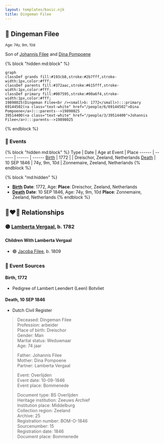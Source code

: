 ```yaml
---
layout: templates/basic.njk
title: Dingeman Filee
---
```

## 🔵 Dingeman Filee
<small>Age: 74y, 9m, 10d</small>

Son of [Johannis Filee](/people/3/39514400) and [Dina Pompoene](/people/6/69144502)

{% block "hidden md:block" %}
```mermaid
graph
classDef grands fill:#193cb8,stroke:#2b7fff,stroke-width:1px,color:#fff;
classDef parents fill:#372aac,stroke:#615fff,stroke-width:1px,color:#fff;
classDef primary fill:#007595,stroke:#00a6f4,stroke-width:1px,color:#fff;
19898025(Dingeman Filee<br /><small>b: 1772</small>):::primary
69144502(<a class="text-white" href="/people/6/69144502">Dina Pompoene</a>):::parents-->19898025
39514400(<a class="text-white" href="/people/3/39514400">Johannis Filee</a>):::parents-->19898025
```
{% endblock %}

### 📆 Events

{% block "hidden md:block" %}
Type | Date | Age at Event | Place
------ | ------ | ------ | ------
[Birth](#event-event-2) | 1772 |  | Dreischor, Zeeland, Netherlands
[Death](#event-event-3) | 10 SEP 1846 | 74y, 9m, 10d | Zonnemaire, Zeeland, Netherlands
{% endblock %}

{% block "md:hidden" %}
- **[Birth](#event-event-2)**
**Date**: 1772, Age:
**Place**: Dreischor, Zeeland, Netherlands
- **[Death](#event-event-3)**
**Date**: 10 SEP 1846, Age: 74y, 9m, 10d
**Place**: Zonnemaire, Zeeland, Netherlands
{% endblock %}

## 👩‍❤️‍👨 Relationships

### 🟣 [Lamberta Vergaal](/people/9/91282624), b. 1782

#### Children With Lamberta Vergaal
* 🟣 [Jacoba Filee](/people/2/24768838), b. 1809
### 📰 Event Sources

#### <a id="event-event-2"></a> Birth, 1772
* Pedigree of Lambert Leendert (Leen) Botvliet

#### <a id="event-event-3"></a> Death, 10 SEP 1846
* Dutch Civil Register
>   
  > Deceased: Dingeman Filee  
  > Profession: arbeider  
  > Place of birth: Dreischor  
  > Gender: Man  
  > Marital status: Weduwnaar  
  > Age: 74 jaar  
  >   
  > Father: Johannis Filee  
  > Mother: Dina Pompoene  
  > Partner: Lamberta Vergaal  
  >   
  > Event: Overlijden  
  > Event date: 10-09-1846  
  > Event place: Bommenede  
  >   
  > Document type: BS Overlijden  
  > Heritage institution: Zeeuws Archief  
  > Institution place: Middelburg  
  > Collection region: Zeeland  
  > Archive: 25  
  > Registration number: BOM-O-1846  
  > Sourcenumber: 15  
  > Registration date: 1846  
  > Document place: Bommenede